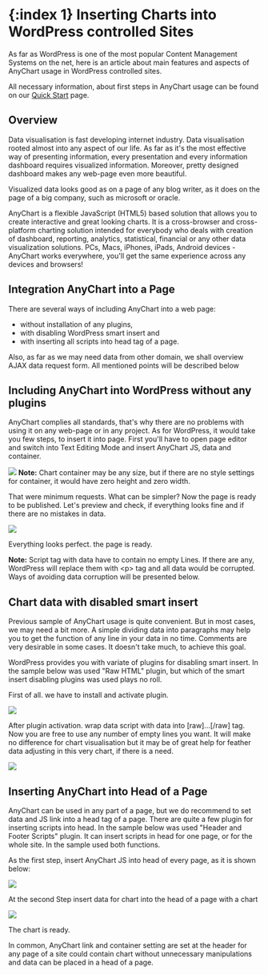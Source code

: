 {:index 1}
Inserting Charts into WordPress controlled Sites 
===========
  
As far as WordPress is one of the most popular Content Management Systems on the net, here is an article about main 
features and aspects of AnyChart usage in WordPress controlled sites.
  
All necessary information, about first steps in AnyChart usage can be found on our 
[Quick Start](../Quick_Start/Quick_Start) page.

## Overview

Data visualisation is fast developing internet industry. Data visualisation rooted almost into any aspect of our life. 
As far as it's the most effective way of presenting information, every presentation and every information dashboard 
requires visualized information. Moreover, pretty designed dashboard makes any web-page even more beautiful.
  
  
Visualized data looks good as on a page of any blog writer, as it does on the page of a big company, such as microsoft 
or oracle.
  

AnyChart is a flexible JavaScript (HTML5) based solution that allows you to create interactive and great looking 
charts. It is a cross-browser and cross-platform charting solution intended for everybody who deals with creation of 
dashboard, reporting, analytics, statistical, financial or any other data visualization solutions. PCs, Macs, iPhones, 
iPads, Android devices - AnyChart works everywhere, you'll get the same experience across any devices and browsers! 


## Integration AnyChart into a Page

There are several ways of including AnyChart into a web page:
 * without installation of any plugins, 
 * with disabling WordPress smart insert and 
 * with inserting all scripts into head tag of a page.
  
Also, as far as we may need data from other domain, we shall overview AJAX data request form. All mentioned points will 
be described below


## Including AnyChart into WordPress without any plugins

AnyChart complies all standards, that's why there are no problems with using it on any web-page or in any project. As 
for WordPress, it would take you few steps, to insert it into page. First you'll have to open page editor and switch 
into Text Editing Mode and insert AnyChart JS, data and container.
  
![](http://cdn.anychart.com/images/wordpress/no_plugins.png)
**Note:** Chart container may be any size, but if there are no style settings for container, it would have zero height 
and zero width.
  
  
That were minimum requests. What can be simpler? Now the page is ready to be published. Let's preview and check, if 
everything looks fine and if there are no mistakes in data.
  
![](http://cdn.anychart.com/images/wordpress/preview.png)
  
Everything looks perfect. the page is ready.
  
**Note:** Script tag with data have to contain no empty Lines. If there are any, WordPress will replace them with \<p> 
tag and all data would be corrupted. Ways of avoiding data corruption will be presented below.

## Chart data with disabled smart insert

Previous sample of AnyChart usage is quite convenient. But in most cases, we may need a bit more. A simple dividing data 
into paragraphs may help you to get the function of any line in your data in no time. Comments are very desirable in 
some cases. It doesn't take much, to achieve this goal. 
  
WordPress provides you with variate of plugins for disabling smart insert. In the sample below was used "Raw HTML" 
plugin, but which of the smart insert disabling plugins was used plays no roll.
  
First of all. we have to install and activate plugin.
  
![](http://cdn.anychart.com/images/wordpress/pluging_activation.png)
  
After plugin activation. wrap data script with data into \[raw]...\[/raw] tag. Now you are free to use any number of 
empty lines you want. It will make no difference for chart visualisation but it may be of great help for feather data 
adjusting in this very chart, if there is a need.
  
![](http://cdn.anychart.com/images/wordpress/raw_html.png)
  
## Inserting AnyChart into Head of a Page

AnyChart can be used in any part of a page, but we do recommend to set data and JS link into a head tag of a page. 
There are quite a few plugin for inserting scripts into head. In the sample below was used "Header and Footer Scripts" plugin.
 It can insert scripts in head for one page, or for the whole site. In the sample used both functions.
  
As the first step, insert AnyChart JS into head of every page, as it is shown below:
  
![](http://cdn.anychart.com/images/wordpress/header_plugin.png)
  
At the second Step insert data for chart into the head of a page with a chart 
  
![](http://cdn.anychart.com/images/wordpress/header_script.png)
  
The chart is ready.
  
  In common, AnyChart link and container setting are set at the header for any page of a site could contain chart 
without unnecessary manipulations and data can be placed in a head of a page.